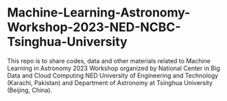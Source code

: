 # Machine-Learning-Astronomy-Workshop-2023-NED-NCBC-Tsinghua-University
This repo is to share codes, data and other materials related to Machine Learning in Astronomy 2023 Workshop  organized by National Center in Big Data and Cloud Computing NED University of Engineering and Technology (Karachi, Pakistan) and Department of Astronomy at Tsinghua University (Beijing, China).

